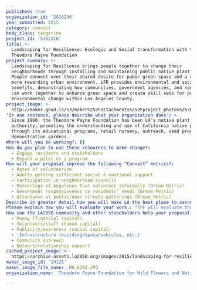 ```yaml
---
published: true
organization_id: '2016236'
year_submitted: 2015
category: connect
body_class: tangerine
project_id: '5102316'
title: >-
  Landscaping for Resilience: Ecologic and Social transformation with the
  Theodore Payne Foundation
project_summary: >-
  Landscaping for Resilience brings people together to change their
  neighborhoods through installing and maintaining public native plant gardens.
  People connect over their shared desire for pubic green space and a richer and
  more rewarding urban environment. LFR provides environmental and social
  benefits, demonstrating how communities, government agencies, and non-profits
  can work together to enhance green space and create skill sets for positive
  environmental change within Los Angeles County.
project_image: >-
  http://maker.good.is/s3/maker%252Fattachments%252Fproject_photos%252Fimages%252F24128%252Fdisplay%252F_MG_8193.JPG=c570x385
'In one sentence, please describe what your organization does': >-
  Since 1960, the Theodore Payne Foundation has been LA's native plant
  authority, promoting the understanding and use of California native plants
  through its educational programs, retail nursery, outreach, seed program, and
  demonstration gardens.
Where will you be working?: []
How do you plan to use these resources to make change?:
  - Engage residents and stakeholders
  - Expand a pilot or a program
How will your proposal improve the following “Connect” metrics?:
  - Rates of volunteerism
  - Adults getting sufficient social & emotional support
  - Participation in neighborhood councils
  - Percentage of Angelenos that volunteer informally (Dream Metric)
  - Government responsiveness to residents’ needs (Dream Metric)
  - Attendance at public/open streets gatherings (Dream Metric)
Describe in greater detail how you will make LA the best place to connect.: "Landscaping for Resilience (LFR), winner of the LA County Board of Supervisor's 2015 Green Leadership Award, is TPF’s proven model for connecting LA residents through environmental action. \r\n\r\nIn LFR, TPF partners with volunteer groups, neighborhood councils, and others seeking to convert the landscaping of public spaces in their community to native, drought-tolerant plants. The community groups coordinate volunteers, identify a public site to transform, work with their Neighborhood Council to secure support, and assume long-term maintenance of the site. \r\n\r\nTPF designs the site plan and brings together the community for information sessions about the new landscape and its benefits. TPF directs the volunteers in site preparation and leads them in the installation of the new landscape. The impact is immediately evident: sterile, resource-intensive and/or stressed-looking landscapes are transformed by cooperative action into sustainable ones that celebrate the authentic, natural beauty of the region while serving as neighborhood focal points. Subsequent maintenance workshops teach water-saving irrigation practices, mulching, and weed abatement. All that’s required of the community is enthusiasm, shovels, physical labor (exercise!), and a desire to increase one’s knowledge and enhance one’s community.    \r\n\r\nLFR will engage 2,000 residents as volunteers to create and maintain eight public gardens. Volunteers will include adults, high school students, and families who set a very public example of what organized volunteers can accomplish. Regular volunteer maintenance days will ensure that neighbors have continuing opportunities for positive interaction and connection through social media. Much of the project coordination will occur through social media connecting residents with a project- and neighborhood-based network.\r\n\r\nLFR will connect neighbors across generations by bringing them together to discuss and create public works. During project conceptualization, design, construction, and throughout maintenance, LFR creates a series of authentic opportunities for public gatherings. The new gardens, generated and maintained by public demand, will serve as focal points for adults to interact with their neighbors, forging cross-generational connections as they share skills and experiences. \r\n\r\nIf these projects are located near transit stations, the gardens will increase ridership (as envisioned in the First Last Mile Strategic Plan and Metro Green Place plan). "
Please explain how you will evaluate your work.: "TPF will evaluate the success of LFR on the number of volunteers engaged in educational and work activities, the number of hours volunteers contribute, the level of support from Neighborhood Councils, the number of gardens created through LA2050 and planned for the future, the number of (newly created) #LFR tweets and Facebook posts, and the amount of traditional media coverage. If timing allows and all the sites can be dedicated on the same weekend, we will implement a communications plan that crosses media platforms. \r\n\r\nWater saving is another evaluation method. Given that California native plants use one-third the water (and less energy for transporting and treating that water), it makes sense to landscape native. Landscaping matters because urban areas consume ~20% of California’s water, and ~50% of that water is for outdoor use. We will track water use at the native plants gardens.\r\n"
How can the LA2050 community and other stakeholders help your proposal succeed?:
  - Money (financial capital)
  - Volunteers/staff (human capital)
  - Publicity/awareness (social capital)
  - 'Infrastructure (building/space/vehicles, etc.)'
  - Community outreach
  - Network/relationship support
cached_project_image: >-
  https://archive-assets.la2050.org/images/2015/landscaping-for-resilience-ecologic-and-social-transformation-with-the-theodore-payne-foundation/maker.good.is/s3/maker%252Fattachments%252Fproject_photos%252Fimages%252F24128%252Fdisplay%252F_MG_8193.JPG=c570x385.jpg
maker_image_id: '24128'
maker_image_file_name: _MG_8193.JPG
organization_name: 'Theodore Payne Foundation for Wild Flowers and Native Plants, Inc.'

---
```

